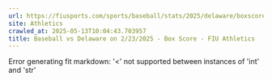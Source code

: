 ```yaml
---
url: https://fiusports.com/sports/baseball/stats/2025/delaware/boxscore/12730
site: Athletics
crawled_at: 2025-05-13T10:04:43.703957
title: Baseball vs Delaware on 2/23/2025 - Box Score - FIU Athletics
---
```


Error generating fit markdown: '<' not supported between instances of 'int' and 'str'